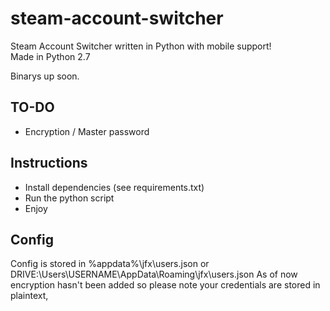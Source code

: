 # steam-account-switcher
Steam Account Switcher written in Python with mobile support!  
Made in Python 2.7

Binarys up soon.

## TO-DO
* Encryption / Master password

## Instructions
* Install dependencies (see requirements.txt)
* Run the python script
* Enjoy

## Config
Config is stored in %appdata%\jfx\users.json or DRIVE:\Users\USERNAME\AppData\Roaming\jfx\users.json
As of now encryption hasn't been added so please note your credentials are stored in plaintext,
